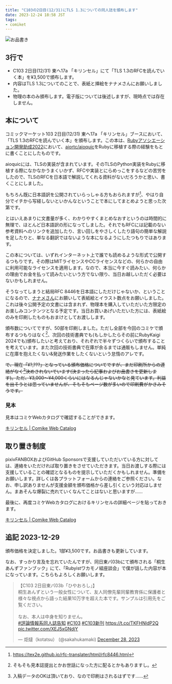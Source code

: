 ```yaml
---
title: "C103の2日目(12/31)にTLS 1.3についての同人誌を頒布します"
date: 2023-12-24 18:58 JST
tags:
- comiket
---
```


![お品書き](2023/c103-oshinagaki-landscape.jpg)


## 3行で
* C103 2日目(12/31) 東ヘ17a 「キリンセル」にて「TLS 1.3のRFCを読んでいく本」を&yen;3,500で頒布します。
* 内容はTLS 1.3についてのことで、表紙と挿絵をナナメさんにお願いしました。
* 物理の本のみ頒布します。電子版については後述しますが、現時点では存在しません。

## 本について
コミックマーケット103 2日目(12/31) 東ヘ17a 「キリンセル」ブースにおいて、「TLS 1.3のRFCを読んでいく本」を頒布します。この本は、[Rubyアソシエーション開発助成2022](/2023/personal-impressions-of-the-ra-grant-2022/)において、[aiortc/aioquic](https://github.com/aiortc/aioquic)をRubyに移植する際の経験をもとに書くことにしたものです。

aioquicには、TLSの実装が含まれています。そのTLSのPython実装をRubyに移植する際になかなかうまくいかず、RFCや実装とにらめっこをするなどの苦労をしたので、TLSのRFCを日本語で解説してくれる資料がないだろうかと思い、書くことにしました。

もちろん既に日本語訳を公開されていらっしゃる方もおられますが[^tex2e]、やはり自分でイチから写経しないといかんなということで本にしてまとめようと思った次第です。

[^tex2e]: <https://tex2e.github.io/rfc-translater/html/rfc8446.html>

とはいえあまりに文書量が多く、わかりやすくまとめなおすというのは時間的に無理で、ほとんど日本語訳の形になってしました。それでもRFCには記載のない参考資料へのリンクを追加したり、言い回しをやさしくしたり語句の簡単な解説を足したりと、単なる翻訳ではないような本になるようにしたつもりではあります。

この本については、いずれインターネット上で誰でも読めるような形式で公開するつもりです。その際はMITライセンスやCCライセンスなどの、何らかの自由に利用可能なライセンスを適用します。なので、本当に今すぐ読みたい、何らかの理由でお金を払って読みたいという方でない限り、当日お越しいただく必要はないかもしれません。

そうなってしまうと結局RFC 8446を日本語にしただけじゃないか、ということになるので、[ナナメさん](https://7name.site)にお願いして表紙絵とイラスト数点をお願いしました。これは後々公開予定の文書には含まれず、物理本を購入していただいた方限定のお楽しみコンテンツとなる予定です。当日お買いあげいただいた方には、表紙絵のみを印刷したものもおまけとしてお渡しします。

頒布数についてですが、50部を印刷しました。ただし全部を今回のコミケで頒布するつもりはなく[^number]、次回の技術書典でも(もしかしたらその前にRubyKaigi 2024でも)頒布したいと考えており、それぞれで半々ずつくらいで頒布することを考えています。また次回の技術書典で在庫が余るまでは通販もしません。単純に在庫を抱えたくない&発送作業をしたくないという怠惰のアレです。

[^number]: そもそも見本誌提出とかお世話になった方に配るとかもありますし。

~~で、現在「&yen;?,???」となっている頒布価格についてですが、まだ印刷所からの連絡がなく[^print]決めきれないでいます(決まったら記事およびお品書きを更新します)。ただ、&yen;3,000～&yen;4,000くらいにはなるんじゃないかなと見ています。利益を出そうとは思っていませんが、そもそもページ数が多いので印刷費がかさみそうです。~~

[^print]: 入稿データのOKは頂いており、なので印刷はされるはずです……

### 見本

見本はコミケWebカタログで確認することができます。

[キリンセル | Comike Web Catalog](https://webcatalog.circle.ms/Circle/18020310)


## 取り置き制度
pixivFANBOXおよびGitHub Sponsorsで支援していただいている方に対しては、連絡をいただければ取り置きをさせていただきます。当日お渡しする際には支援していることの確認となるものを提示していただくかもしれません。準備をお願いします。詳しくは各プラットフォームからの連絡をご参照ください。なお、申し訳ありませんが支援金額を頒布価格から差し引くという対応はしません。まあそんな爆裂に売れていくなんてことはないと思いますが……

最後に、再度コミケWebカタログにおけるキリンセルの詳細ページを貼っておきます。

[キリンセル | Comike Web Catalog](https://webcatalog.circle.ms/Circle/18020310)

## 追記 2023-12-29
頒布価格を決定しました。1部&yen;3,500です。お品書きも更新しています。

なお、すっかり言及を忘れていたんですが、同日東パ03bにて頒布される「桐生あんずファンブック」にて、「Rubyistワカモノ組座談会」で僕が話した内容が本になっています。こちらもよろしくお願いします。

<blockquote class="twitter-tweet"><p lang="ja" dir="ltr">【C103 2日目東パ03b「ひやおろし」】<br>桐生あんずという一般女性について、友人同僚先輩同輩教育係に保護者と様々な視点から語った結果10万字を超えた本です。サンプルは引用先をご覧ください。 <br><br>なお、本人は中身を知りません。<br> <a href="https://twitter.com/hashtag/%E8%A9%95%E8%AB%96%E6%83%85%E5%A0%B1%E7%B3%BB%E5%90%8C%E4%BA%BA%E8%AA%8C%E5%91%8A%E7%9F%A5?src=hash&amp;ref_src=twsrc%5Etfw">#評論情報系同人誌告知</a> <a href="https://twitter.com/hashtag/C103?src=hash&amp;ref_src=twsrc%5Etfw">#C103</a> <a href="https://twitter.com/hashtag/C103%E6%96%B0%E5%88%8A?src=hash&amp;ref_src=twsrc%5Etfw">#C103新刊</a> <a href="https://t.co/TKFHNldP2Q">https://t.co/TKFHNldP2Q</a> <a href="https://t.co/XEJ5xGNdjY">pic.twitter.com/XEJ5xGNdjY</a></p>&mdash; 炬燵（kotatsu） (@sakahukamaki) <a href="https://twitter.com/sakahukamaki/status/1740454107335524523?ref_src=twsrc%5Etfw">December 28, 2023</a></blockquote> <script async src="https://platform.twitter.com/widgets.js" charset="utf-8"></script>
